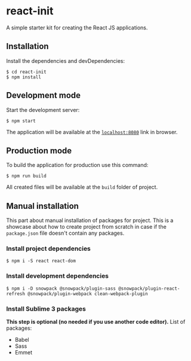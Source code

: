 # react-init
A simple starter kit for creating the React JS applications.

## Installation
Install the dependencies and devDependencies:
```
$ cd react-init
$ npm install
```

## Development mode
Start the development server:
```
$ npm start
```
The application will be available at the [`localhost:8080`](http://localhost:8080) link in browser.

## Production mode
To build the application for production use this command:
```
$ npm run build
```
All created files will be available at the `build` folder of project.

## Manual installation
This part about manual installation of packages for project. This is a showcase about how to create project from scratch in case if the `package.json` file doesn't contain any packages.

### Install project dependencies
```
$ npm i -S react react-dom
```

### Install development dependencies
```
$ npm i -D snowpack @snowpack/plugin-sass @snowpack/plugin-react-refresh @snowpack/plugin-webpack clean-webpack-plugin
```

### Install Sublime 3 packages
**This step is optional (no needed if you use another code editor).**
List of packages:
- Babel
- Sass
- Emmet
